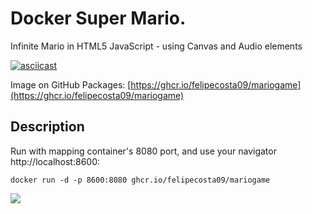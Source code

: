 # Docker Super Mario.
Infinite Mario in HTML5 JavaScript - using Canvas and Audio elements

[![asciicast](https://asciinema.org/a/46186.png)](https://asciinema.org/a/46186)

Image on GitHub Packages: [https://ghcr.io/felipecosta09/mariogame](https://ghcr.io/felipecosta09/mariogame)

## Description

Run with mapping container's 8080 port, and use your navigator http://localhost:8600:
```
docker run -d -p 8600:8080 ghcr.io/felipecosta09/mariogame
```

[![](https://github.com/PengBAI/mariohtml5/blob/master/demo/demo.PNG?raw=true)](https://github.com/PengBAI/mariohtml5/blob/master/demo/demo.PNG?raw=true)
